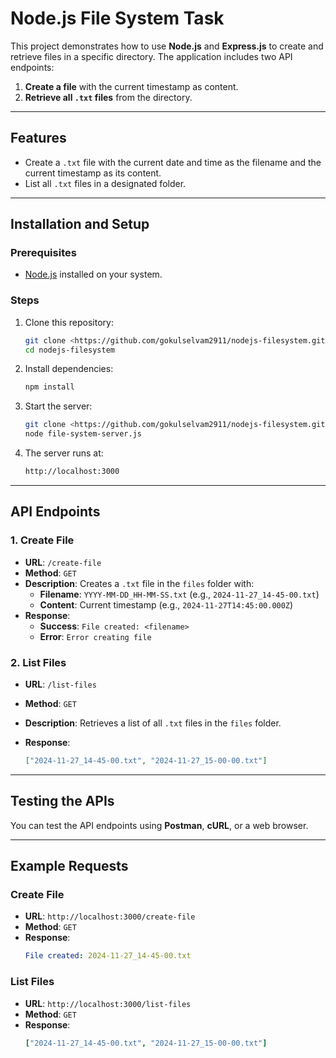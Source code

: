 # Node.js File System Task

This project demonstrates how to use **Node.js** and **Express.js** to create and retrieve files in a specific directory. The application includes two API endpoints:

1. **Create a file** with the current timestamp as content.
2. **Retrieve all `.txt` files** from the directory.

---

## Features

- Create a `.txt` file with the current date and time as the filename and the current timestamp as its content.
- List all `.txt` files in a designated folder.

---

## Installation and Setup

### Prerequisites

- [Node.js](https://nodejs.org/) installed on your system.

### Steps

1. Clone this repository:
   ```bash
   git clone <https://github.com/gokulselvam2911/nodejs-filesystem.git>
   cd nodejs-filesystem
   ```
2. Install dependencies:
   ```bash
   npm install
   ```
3. Start the server:
   ```bash
   git clone <https://github.com/gokulselvam2911/nodejs-filesystem.git> 
   node file-system-server.js
   ```
4. The server runs at:
   ```bash
   http://localhost:3000
   ```

---

## API Endpoints

### 1. Create File

- **URL**: `/create-file`
- **Method**: `GET`
- **Description**: Creates a `.txt` file in the `files` folder with:
  - **Filename**: `YYYY-MM-DD_HH-MM-SS.txt` (e.g., `2024-11-27_14-45-00.txt`)
  - **Content**: Current timestamp (e.g., `2024-11-27T14:45:00.000Z`)
- **Response**:
  - **Success**: `File created: <filename>`
  - **Error**: `Error creating file`

### 2. List Files

- **URL**: `/list-files`
- **Method**: `GET`
- **Description**: Retrieves a list of all `.txt` files in the `files` folder.
- **Response**:

  ```json
  ["2024-11-27_14-45-00.txt", "2024-11-27_15-00-00.txt"]
  ```

---

## Testing the APIs

You can test the API endpoints using **Postman**, **cURL**, or a web browser.

---

## Example Requests

### Create File

- **URL**: `http://localhost:3000/create-file`
- **Method**: `GET`
- **Response**:
  ```yaml
  File created: 2024-11-27_14-45-00.txt
  ```

### List Files

- **URL**: `http://localhost:3000/list-files`
- **Method**: `GET`
- **Response**:
  ```yaml
  ["2024-11-27_14-45-00.txt", "2024-11-27_15-00-00.txt"]
  ```
